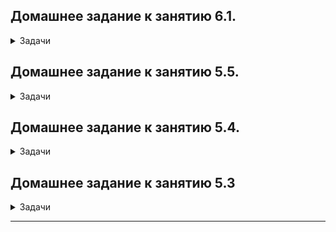 

## Домашнее задание к занятию 6.1.

<details><summary>Задачи</summary>
	
## Задача 1

<details><summary>Раскрой меня</summary>
	
Архитектор ПО решил проконсультироваться у вас, какой тип БД лучше выбрать для хранения определенных данных.

Он вам предоставил следующие типы сущностей, которые нужно будет хранить в БД:

    Электронные чеки в json виде
    Склады и автомобильные дороги для логистической компании
    Генеалогические деревья
    Кэш идентификаторов клиентов с ограниченным временем жизни для движка аутенфикации
    Отношения клиент-покупка для интернет-магазина

Выберите подходящие типы СУБД для каждой сущности и объясните свой выбор.
</details> 

<details><summary>Ответ</summary>

    Электронные чеки в json виде

Документо-ориентированые БД, например, MongoDB, так как она хранит документы в формате JSON 

    Склады и автомобильные дороги для логистической компании

Можно использовать графовую БД, для примера поплярная Neo4j, так как  с нам необходимо по сути оптимизировать путь от точки А до точки Б

    Генеалогические деревья

Можно использовать сетевые БД, например, IDS

    Кэш идентификаторов клиентов с ограниченным временем жизни для движка аутентификации

можно использовать БД Ключ-значение, для примера, Memcached, так как данные хранятся в RAM, есть настройки TTL

    Отношения клиент-покупка для интернет-магазина

однозначно лучше использовать реляционные БД, например, Postgres/MySQL, так как  табличное представление позволит масштабировать данное решение

</details>

## Задача 2
	
<details><summary>Раскрой меня</summary>

Вы создали распределенное высоконагруженное приложение и хотите классифицировать его согласно CAP-теореме. Какой классификации по CAP-теореме соответствует ваша система, если (каждый пункт - это отдельная реализация вашей системы и для каждого пункта надо привести классификацию):

    Данные записываются на все узлы с задержкой до часа (асинхронная запись)
    При сетевых сбоях, система может разделиться на 2 раздельных кластера
    Система может не прислать корректный ответ или сбросить соединение

А согласно PACELC-теореме, как бы вы классифицировали данные реализации?
</details> 

<details><summary>Ответ</summary>

Данные записываются на все узлы с задержкой до часа (асинхронная запись)

	PA, PC/EL

При сетевых сбоях, система может разделиться на 2 раздельных кластера

	CA, PA/EC

Система может не прислать корректный ответ или сбросить соединение

	PC, PC/EC

</details>

## Задача 3

<details><summary>Раскрой меня</summary>

Могут ли в одной системе сочетаться принципы BASE и ACID? Почему?
</details> 

<details><summary>Ответ</summary>
	
	Не могут, так как принципы противоречат друг другу. 
	BASE отдает приоритет высокой производительности/доступности в ущерб согласованности данных.
	Главное разногласие в требовании согласованности.
	ACID требует немедленной согласованности, BASE согласованности в какой-то момент времени в будущем, и согласованность
	может обеспечиваться не механизмами БД, а средствами разработки.
	
</details>

## Задача 4

<details><summary>Раскрой меня</summary>

Вам дали задачу написать системное решение, основой которого бы послужили:

    фиксация некоторых значений с временем жизни
    реакция на истечение таймаута

Вы слышали о key-value хранилище, которое имеет механизм Pub/Sub. Что это за система? Какие минусы выбора данной системы?
</details> 

<details><summary>Ответ</summary>
	
	Наиболее подходящим решением в данной ситуации будет использование  Redis. Redis это key-value хранилище, имеет механизм
	Pub/Sub и TTL с возможностью реакции на его истечение.
	минусы Redis:
	- Высокие требования к оперативной памяти сервера
	- Консистентность данных - в случае отказа сервера, данные из оперативной памяти будут утеряны и сохранятся только данные 
	с последней синхронизации с диском
	- Отсутствует разграничение прав доступа по пользователям.
	- Отсутствует поддержка языка SQL
	- Экземпляр БД не маштабируется
	- Работает только на одном ядре процессора в однопоточном режиме
	
</details>

</details>

## Домашнее задание к занятию 5.5.
<details><summary>Задачи</summary>

## Задача 1
<details><summary>Раскрой меня</summary>

Дайте письменые ответы на следующие вопросы:

- В чём отличие режимов работы сервисов в Docker Swarm кластере: replication и global?
- Какой алгоритм выбора лидера используется в Docker Swarm кластере?
- Что такое Overlay Network?
	
</details> 	
<details><summary>Ответ</summary>

```
replication позволяет создать необходимое нам количество реплик сервисов в кластере в ручном режиме
	
global автоматически запускает одну и туже задачу на каждом узле кластера.
Это также работает при добавлении новых узлов в кластер. 
```
```
При выборе лидера в Docker Swarm кластере используется алгоритм Raft
```
	
```
Overlay Network это сетевой драйвер для соединения несколько демонов Docker между собой 
и который позволяет docker-swarm службам взаимодействовать друг с другом напрямую без выполнения маршрутизации.
```
</details>

## Задача 2
<details><summary>Раскрой меня</summary>

Создать ваш первый Docker Swarm кластер в Яндекс.Облаке

Для получения зачета, вам необходимо предоставить скриншот из терминала (консоли), с выводом команды:
```
docker node ls
```
</details>
<details><summary>Ответ</summary>

<p align="center">
  <img width="974" height="330" src="https://user-images.githubusercontent.com/72273619/154843777-1755c3d0-dc4a-4326-973a-bf27eba3e480.JPG">
</p>
</details>

## Задача 3
<details><summary>Раскрой меня</summary>

Создать ваш первый, готовый к боевой эксплуатации кластер мониторинга, состоящий из стека микросервисов.

Для получения зачета, вам необходимо предоставить скриншот из терминала (консоли), с выводом команды:
```
docker service ls
```

</details>

<details><summary>Ответ</summary>

<p align="center">
  <img width="1545" height="330" src="https://user-images.githubusercontent.com/72273619/154843897-5512c22f-7ecd-43c5-bc28-2f2f557c2a89.JPG">
</p>
</details>
	
## Задача 4
<details><summary>Раскрой меня</summary>

Выполнить на лидере Docker Swarm кластера команду (указанную ниже) и дать письменное описание её функционала, что она делает и зачем она нужна:
```
# см.документацию: https://docs.docker.com/engine/swarm/swarm_manager_locking/
docker swarm update --autolock=true
```
</details>

<details><summary>Ответ</summary>

```
Данная команда Docker предназначена для включения функции защиты общего ключа шифрования TLS и ключа,
используемого для шифрования и расшифровки логов алгоритма Raft, 
позволяет нам стать владельцем этих ключей и требовать ручной разблокировки наших менеджеров.
```
	
</details>

</details> 

## Домашнее задание к занятию 5.4.
<details><summary>Задачи</summary>

## Задача 1
<details><summary>Раскрой меня</summary>

Создать собственный образ операционной системы с помощью Packer.

Для получения зачета, вам необходимо предоставить:
- Скриншот страницы, как на слайде из презентации (слайд 37).
</details> 
<details><summary>Ответ</summary>
<p align="center">
  <img width="1200" height="600" src="https://user-images.githubusercontent.com/72273619/153776253-18560d80-22eb-4f56-af80-a4afbf3a53e0.JPG">
</p>
<p align="center">
  <img width="1200" height="600" src="https://user-images.githubusercontent.com/72273619/153776371-be48ecfe-0da8-4190-ad03-d35b189c9c5a.JPG">
</p>
</details> 	
	
## Задача 2
	
<details><summary>Раскрой меня</summary>
Создать вашу первую виртуальную машину в Яндекс.Облаке.

Для получения зачета, вам необходимо предоставить:
- Скриншот страницы свойств созданной ВМ, как на примере ниже:

<p align="center">
  <img width="1200" height="600" src="https://user-images.githubusercontent.com/72273619/153776349-16e870ff-077d-4443-995c-2bd8a5d1fce6.JPG">
</p>
</details>

<details><summary>Ответ</summary>
<p align="center">
  <img width="1200" height="600" src="https://user-images.githubusercontent.com/72273619/153776401-1c16dc53-0caf-4ae9-95f2-9cec4c01cbae.JPG">
</p>
</details> 
	
## Задача 3
	
<details><summary>Раскрой меня</summary>
Создать ваш первый готовый к боевой эксплуатации компонент мониторинга, состоящий из стека микросервисов.

Для получения зачета, вам необходимо предоставить:
- Скриншот работающего веб-интерфейса Grafana с текущими метриками, как на примере ниже
<p align="center">
  <img width="1200" height="600" src="./assets/yc_02.png">
</p>
</details> 
	
<details><summary>Ответ</summary>
<p align="center">
  <img width="1200" height="600" src="https://user-images.githubusercontent.com/72273619/153776558-6c1183be-fd76-46c3-bec5-6312e080a52d.JPG">
</p>
</details>
	
## Задача 4 (*)
	
<details><summary>Раскрой меня</summary>
Создать вторую ВМ и подключить её к мониторингу развёрнутому на первом сервере.

Для получения зачета, вам необходимо предоставить:
- Скриншот из Grafana, на котором будут отображаться метрики добавленного вами сервера.
</details> 
	
<details><summary>Ответ</summary>
<p align="center">
  <img width="1200" height="600" src="https://user-images.githubusercontent.com/72273619/153776616-48924434-0c7a-4fa7-ba4d-feffa67b787a.JPG">
</p>
	
</details>
	
</details> 

## Домашнее задание к занятию 5.3
<details><summary>Задачи</summary>
 
## Задача 1
 
<details><summary>Раскрой меня</summary>
Сценарий выполения задачи:

- создайте свой репозиторий на https://hub.docker.com;
- выберете любой образ, который содержит веб-сервер Nginx;
- создайте свой fork образа;
- реализуйте функциональность:
запуск веб-сервера в фоне с индекс-страницей, содержащей HTML-код ниже:
```
<html>
<head>
Hey, Netology
</head>
<body>
<h1>I’m DevOps Engineer!</h1>
</body>
</html>
```
Опубликуйте созданный форк в своем репозитории и предоставьте ответ в виде ссылки на https://hub.docker.com/username_repo.
</details>
 <details><summary>Ответ</summary>
  
  https://hub.docker.com/repository/docker/gorpinychaa/test
  
</details>
 
## Задача 2
<details><summary>Раскрой меня</summary>
Посмотрите на сценарий ниже и ответьте на вопрос:
"Подходит ли в этом сценарии использование Docker контейнеров или лучше подойдет виртуальная машина, физическая машина? Может быть возможны разные варианты?"

Детально опишите и обоснуйте свой выбор.

--

Сценарий:

- Высоконагруженное монолитное java веб-приложение;
- Nodejs веб-приложение;
- Мобильное приложение c версиями для Android и iOS;
- Шина данных на базе Apache Kafka;
- Elasticsearch кластер для реализации логирования продуктивного веб-приложения - три ноды elasticsearch, два logstash и две ноды kibana;
- Мониторинг-стек на базе Prometheus и Grafana;
- MongoDB, как основное хранилище данных для java-приложения;
- Gitlab сервер для реализации CI/CD процессов и приватный (закрытый) Docker Registry.
 
</details>
 
 <details><summary>Ответ</summary>
  
Высоконагруженное монолитное java веб-приложение:
 --
Предполагаю, что нужен физический сервер так как приложение монолитное и высоконагруженное,  
а любые прослойки в ввиде гипервизоров дадут свою нагрузку и лишние отнимут некоторое количество ресурсов.  
Так же использование Docker-a направлено в сторону микросервисной архитектуры, что является полной противоположностью монолитной архитектуры.  

Nodejs веб-приложение:
--
Тут можно использовать несколько сценариев, но главный из них docker так как он масштабируемый и прекрасно подойдет для микросервисной архитектуры,  
а так же позволит быстро развернуть приложение со всеми необходимыми зависимостями.  
    
Мобильное приложение c версиями для Android и iOS:
--
Не совсем возможно понял, но для тестирования приложений для андроид нужно либо само устройство или его эмулятор (виртуальная машина)   
и похоже что docker врятли с этим справится, хотя есть несколько проектов https://github.com/budtmo/docker-android.   

Шина данных на базе Apache Kafka:
--
Как я понял изразличных статей, можно с легкостью развернуть в контейнерах, но для отказоустойчивости и сохранения критичных данных лучше подойдет виртуалка.  
 
Elasticsearch кластер для реализации логирования продуктивного веб-приложения - три ноды elasticsearch, два logstash и две ноды kibana:
--
Предполагаю что тут применимы 2 варианта,либо docker либо виртуальная машина. для детализации выбора очень мало опыта. Судя по статьям, так и есть.  

Мониторинг-стек на базе Prometheus и Grafana:
--
Однозначно docker. Позволяет быстро разворачиватья + масштабирование.  

MongoDB, как основное хранилище данных для java-приложения:
--
Лучше использовать Виртуальную машину, т.к. хранилище в контейнере лучше не хранить БД с данными, но и docker sтоже подойдет.  

Gitlab сервер для реализации CI/CD процессов и приватный (закрытый) Docker Registry:
--
Думаю удобней будет виртуальная машина, так сервер GitLab не придется масштабировать и обновлять каждый день. Появится возможность с легкостью обслуживать данный сервис(бэкапы и организация отказоустойчивости)

  
</details> 
 
## Задача 3
 
<details><summary>Раскрой меня</summary>
 
- Запустите первый контейнер из образа ***centos*** c любым тэгом в фоновом режиме, подключив папку ```/data``` из текущей рабочей директории на хостовой машине в ```/data``` контейнера;
- Запустите второй контейнер из образа ***debian*** в фоновом режиме, подключив папку ```/data``` из текущей рабочей директории на хостовой машине в ```/data``` контейнера;
- Подключитесь к первому контейнеру с помощью ```docker exec``` и создайте текстовый файл любого содержания в ```/data```;
- Добавьте еще один файл в папку ```/data``` на хостовой машине;
- Подключитесь во второй контейнер и отобразите листинг и содержание файлов в ```/data``` контейнера.

</details>
 
  <details><summary>Ответ</summary>
  
	vagrant@server1:~/data$ docker run -it -d --name centos -v $(pwd)/data:/data centos:latest
	Unable to find image 'centos:latest' locally
	latest: Pulling from library/centos
	a1d0c7532777: Pull complete
	Digest: sha256:a27fd8080b517143cbbbab9dfb7c8571c40d67d534bbdee55bd6c473f432b177
	Status: Downloaded newer image for centos:latest
	966515539bd7745cfd481710c9ad2c995283c2c109127491459a4481d8fc17e4

	vagrant@server1:~$ docker run -it -d --name debian -v $(pwd)/data:/data debian:latest
	Unable to find image 'debian:latest' locally
	latest: Pulling from library/debian
	282deafaaa63: Pull complete
	Digest: sha256:4771808bf8178f6570b1c3bc6a36b72588bb86079529fdd464ab02377cfc9a00
	Status: Downloaded newer image for debian:latest
	f7fc8f1a12dada867301e9b93e1a20b280e21405fd94a6f9534532a8895cdf5b

	vagrant@server1:~$ docker ps
	CONTAINER ID   IMAGE           COMMAND       CREATED              STATUS              PORTS     NAMES
	f7fc8f1a12da   debian:latest   "bash"        17 seconds ago       Up 11 seconds                 debian
	133efde188c9   centos:latest   "/bin/bash"   About a minute ago   Up About a minute             centos

	vagrant@server1:~$ docker exec -it centos bash
	[root@133efde188c9 /]# echo "Hellow, world!" > /data/centos.txt
	[root@133efde188c9 /]# exit
	exit

	vagrant@server1: cat /data/centos.txt
	Hellow, world!
	vagrant@server1:~/data$ docker exec -it debian bash
	root@f7fc8f1a12da:/# exit
	exit

	vagrant@server1:~/data$ echo "Hellow, world!" >> /home/vagrant/data/host.txt
	vagrant@server1:~/data$ ls
	centos.txt  host.txt
	vagrant@server1:~/data$ docker exec -it debian bash
	root@f7fc8f1a12da:/# ls -l /data/
	total 8
	-rw-r--r-- 1 root root 28 Feb  3 21:27 centos.txt
	-rw-rw-r-- 1 1000 1000 27 Feb  3 21:33 host.txt
</details>
 
## Задача 4 (*)
 
<details><summary>Раскрой меня</summary>
 
Воспроизвести практическую часть лекции самостоятельно.

Соберите Docker образ с Ansible, загрузите на Docker Hub и пришлите ссылку вместе с остальными ответами к задачам.

---
 
</details>
 
 <details><summary>Ответ</summary>
  
  https://hub.docker.com/repository/docker/gorpinychaa/ansible
  
</details>
 
</details>


---
